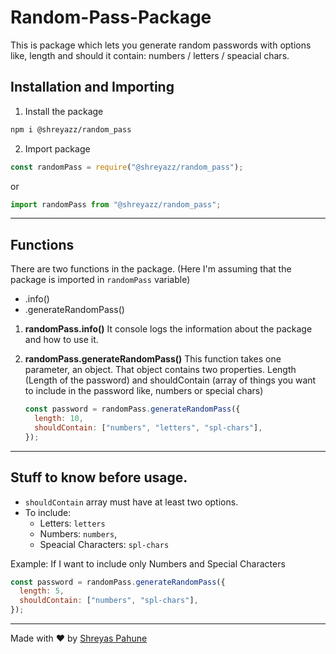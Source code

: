 # Random-Pass-Package

This is package which lets you generate random passwords with options like, length and should it contain: numbers / letters / speacial chars.

<!-- [![download badge](https://badgen.net/npm/dt/@shreyazz/random_pass/?color=blue&icon=npm&labelColor=black&scale=1.1)](https://www.npmjs.com/package/@shreyazz/random_pass) -->

## Installation and Importing

1. Install the package

```bash
npm i @shreyazz/random_pass
```

2. Import package

```js
const randomPass = require("@shreyazz/random_pass");
```

or

```js
import randomPass from "@shreyazz/random_pass";
```

---

## Functions

There are two functions in the package. (Here I'm assuming that the package is imported in `randomPass` variable)

- .info()
- .generateRandomPass()

1. **randomPass.info()**
   It console logs the information about the package and how to use it.
   <br />
2. **randomPass.generateRandomPass()**
   This function takes one parameter, an object. That object contains two properties. Length (Length of the password) and shouldContain (array of things you want to include in the password like, numbers or special chars)

   ```js
   const password = randomPass.generateRandomPass({
     length: 10,
     shouldContain: ["numbers", "letters", "spl-chars"],
   });
   ```

---

## Stuff to know before usage.

- `shouldContain` array must have at least two options.
- To include:
  - Letters: `letters`
  - Numbers: `numbers`,
  - Speacial Characters: `spl-chars`

Example: If I want to include only Numbers and Special Characters

```js
const password = randomPass.generateRandomPass({
  length: 5,
  shouldContain: ["numbers", "spl-chars"],
});
```

---

Made with ❤️ by [Shreyas Pahune](https://github.com/shreyazz)
